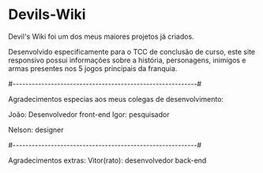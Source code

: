 ﻿# Devils-Wiki

Devil's Wiki foi um dos meus maiores projetos já criados.

Desenvolvido especificamente para o TCC de conclusão de curso, este site responsivo possui informações sobre a história, personagens, inimigos e armas presentes nos 5 jogos principais da franquia.

#----------------------------------------------------------#

Agradecimentos especias aos meus colegas de desenvolvimento:

João: Desenvolvedor front-end
Igor: pesquisador

Nelson: designer

#----------------------------------------------------------#

Agradecimentos extras:
Vitor(rato): desenvolvedor back-end

